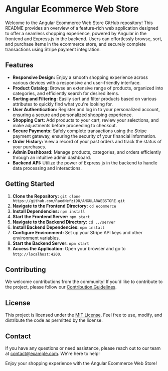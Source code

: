 # Angular Ecommerce Web Store

Welcome to the Angular Ecommerce Web Store GitHub repository! This README provides an overview of a feature-rich web application designed to offer a seamless shopping experience, powered by Angular in the frontend and Express.js in the backend. Users can effortlessly browse, sort, and purchase items in the ecommerce store, and securely complete transactions using Stripe payment integration.

## Features

- **Responsive Design:** Enjoy a smooth shopping experience across various devices with a responsive and user-friendly interface.
- **Product Catalog:** Browse an extensive range of products, organized into categories, and efficiently search for desired items.
- **Sorting and Filtering:** Easily sort and filter products based on various attributes to quickly find what you're looking for.
- **User Authentication:** Register and log in to your personalized account, ensuring a secure and personalized shopping experience.
- **Shopping Cart:** Add products to your cart, review your selections, and make adjustments before proceeding to checkout.
- **Secure Payments:** Safely complete transactions using the Stripe payment gateway, ensuring the security of your financial information.
- **Order History:** View a record of your past orders and track the status of your purchases.
- **Admin Dashboard:** Manage products, categories, and orders efficiently through an intuitive admin dashboard.
- **Backend API:** Utilize the power of Express.js in the backend to handle data processing and interactions.

## Getting Started

1. **Clone the Repository:** `git clone https://github.com/RaedNefzi98/ANGULARWEBSTORE.git`
2. **Navigate to the Frontend Directory:** `cd ecommerce`
3. **Install Dependencies:** `npm install`
4. **Start the Frontend Server:** `npm start`
5. **Navigate to the Backend Directory:** `cd ../server`
6. **Install Backend Dependencies:** `npm install`
7. **Configure Environment:** Set up your Stripe API keys and other environment variables.
8. **Start the Backend Server:** `npm start`
9. **Access the Application:** Open your browser and go to `http://localhost:4200`.

## Contributing

We welcome contributions from the community! If you'd like to contribute to the project, please follow our [Contribution Guidelines](CONTRIBUTING.md).

## License

This project is licensed under the [MIT License](LICENSE). Feel free to use, modify, and distribute the code as permitted by the license.

## Contact

If you have any questions or need assistance, please reach out to our team at [contact@example.com](mailto:contact@example.com). We're here to help!

Enjoy your shopping experience with the Angular Ecommerce Web Store!

